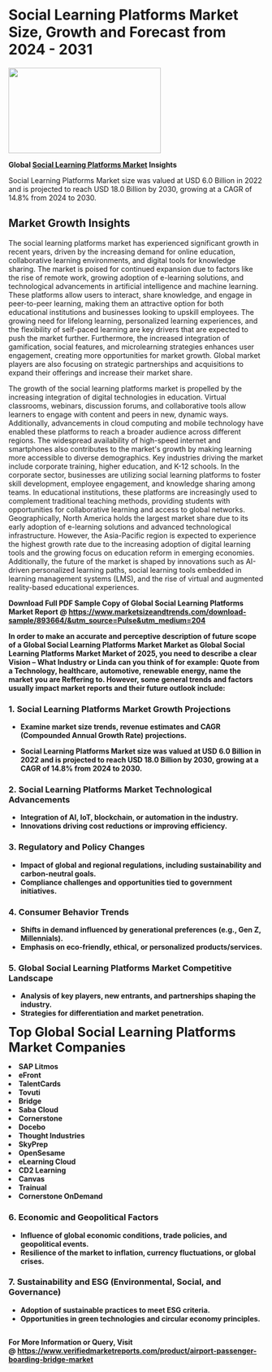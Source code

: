 <H1>Social Learning Platforms Market Size, Growth and Forecast from 2024 - 2031</H1><img class="aligncenter size-medium wp-image-584254" src="https://thirdeyenews.in/wp-content/uploads/2024/09/Global-Market-Research-300x168.jpeg" alt="" width="300" height="168" /><p><strong>Global&nbsp;<a href="https://www.marketsizeandtrends.com/download-sample/893664/&amp;utm_source=Pulse&amp;utm_medium=204">Social Learning Platforms Market</a> Insights</strong></p><p>Social Learning Platforms Market size was valued at USD 6.0 Billion in 2022 and is projected to reach USD 18.0 Billion by 2030, growing at a CAGR of 14.8% from 2024 to 2030.</p><p><h2>Market Growth Insights</h2> <p>The social learning platforms market has experienced significant growth in recent years, driven by the increasing demand for online education, collaborative learning environments, and digital tools for knowledge sharing. The market is poised for continued expansion due to factors like the rise of remote work, growing adoption of e-learning solutions, and technological advancements in artificial intelligence and machine learning. These platforms allow users to interact, share knowledge, and engage in peer-to-peer learning, making them an attractive option for both educational institutions and businesses looking to upskill employees. The growing need for lifelong learning, personalized learning experiences, and the flexibility of self-paced learning are key drivers that are expected to push the market further. Furthermore, the increased integration of gamification, social features, and microlearning strategies enhances user engagement, creating more opportunities for market growth. Global market players are also focusing on strategic partnerships and acquisitions to expand their offerings and increase their market share. </p> <p><strong></strong></p> <p>The growth of the social learning platforms market is propelled by the increasing integration of digital technologies in education. Virtual classrooms, webinars, discussion forums, and collaborative tools allow learners to engage with content and peers in new, dynamic ways. Additionally, advancements in cloud computing and mobile technology have enabled these platforms to reach a broader audience across different regions. The widespread availability of high-speed internet and smartphones also contributes to the market's growth by making learning more accessible to diverse demographics. Key industries driving the market include corporate training, higher education, and K-12 schools. In the corporate sector, businesses are utilizing social learning platforms to foster skill development, employee engagement, and knowledge sharing among teams. In educational institutions, these platforms are increasingly used to complement traditional teaching methods, providing students with opportunities for collaborative learning and access to global networks. Geographically, North America holds the largest market share due to its early adoption of e-learning solutions and advanced technological infrastructure. However, the Asia-Pacific region is expected to experience the highest growth rate due to the increasing adoption of digital learning tools and the growing focus on education reform in emerging economies. Additionally, the future of the market is shaped by innovations such as AI-driven personalized learning paths, social learning tools embedded in learning management systems (LMS), and the rise of virtual and augmented reality-based educational experiences. <p><strong></p><p><span class=""><strong>Download Full PDF Sample Copy of Global Social Learning Platforms Market Report</strong> @ <a href="https://www.marketsizeandtrends.com/download-sample/893664/&amp;utm_source=Pulse&amp;utm_medium=204" target="_blank">https://www.marketsizeandtrends.com/download-sample/893664/&amp;utm_source=Pulse&amp;utm_medium=204</a></span></p><p>In order to make an accurate and perceptive description of future scope of a Global&nbsp;Social Learning Platforms Market Market as Global&nbsp;Social Learning Platforms Market Market of 2025, you need to describe a clear Vision &ndash; What Industry or Linda can you think of for example: Quote from a Technology, healthcare, automotive, renewable energy, name the market you are Reffering to. However, some general trends and factors usually impact market reports and their future outlook include:</p><h3>1.&nbsp;<strong>Social Learning Platforms Market Growth Projections</strong></h3><ul><li>Examine market size trends, revenue estimates and CAGR (Compounded Annual Growth Rate) projections.</li><li><p>Social Learning Platforms Market size was valued at USD 6.0 Billion in 2022 and is projected to reach USD 18.0 Billion by 2030, growing at a CAGR of 14.8% from 2024 to 2030.</p></li></ul><h3>2.&nbsp;<strong>Social Learning Platforms Market Technological Advancements</strong></h3><ul><li>Integration of AI, IoT, blockchain, or automation in the industry.</li><li>Innovations driving cost reductions or improving efficiency.</li></ul><h3>3.&nbsp;<strong>Regulatory and Policy Changes</strong></h3><ul><li>Impact of global and regional regulations, including sustainability and carbon-neutral goals.</li><li>Compliance challenges and opportunities tied to government initiatives.</li></ul><h3>4.&nbsp;<strong>Consumer Behavior Trends</strong></h3><ul><li>Shifts in demand influenced by generational preferences (e.g., Gen Z, Millennials).</li><li>Emphasis on eco-friendly, ethical, or personalized products/services.</li></ul><h3>5.&nbsp;<strong>Global Social Learning Platforms Market Competitive Landscape</strong></h3><ul><li>Analysis of key players, new entrants, and partnerships shaping the industry.</li><li>Strategies for differentiation and market penetration.</li></ul><p data-pm-slice="1 1 []"><span style="color: inherit; font-family: inherit; font-size: 25px;">Top Global Social Learning Platforms Market Companies</span></p><div class="" data-test-id=""><p><li>SAP Litmos</li><li> eFront</li><li> TalentCards</li><li> Tovuti</li><li> Bridge</li><li> Saba Cloud</li><li> Cornerstone</li><li> Docebo</li><li> Thought Industries</li><li> SkyPrep</li><li> OpenSesame</li><li> eLearning Cloud</li><li> CD2 Learning</li><li> Canvas</li><li> Trainual</li><li> Cornerstone OnDemand</li></p></div><h3>6.&nbsp;<strong>Economic and Geopolitical Factors</strong></h3><ul><li>Influence of global economic conditions, trade policies, and geopolitical events.</li><li>Resilience of the market to inflation, currency fluctuations, or global crises.</li></ul><h3>7.&nbsp;<strong>Sustainability and ESG (Environmental, Social, and Governance)</strong></h3><ul><li>Adoption of sustainable practices to meet ESG criteria.</li><li>Opportunities in green technologies and circular economy principles.</li></ul><h2><strong style="font-size: 14px;">For More Information or Query, Visit @&nbsp;</strong><a style="background-color: #ffffff; font-size: 14px;" href="https://www.marketsizeandtrends.com/report/social-learning-platforms-market-/" target="_blank">https://www.verifiedmarketreports.com/product/airport-passenger-boarding-bridge-market</a></h2>
